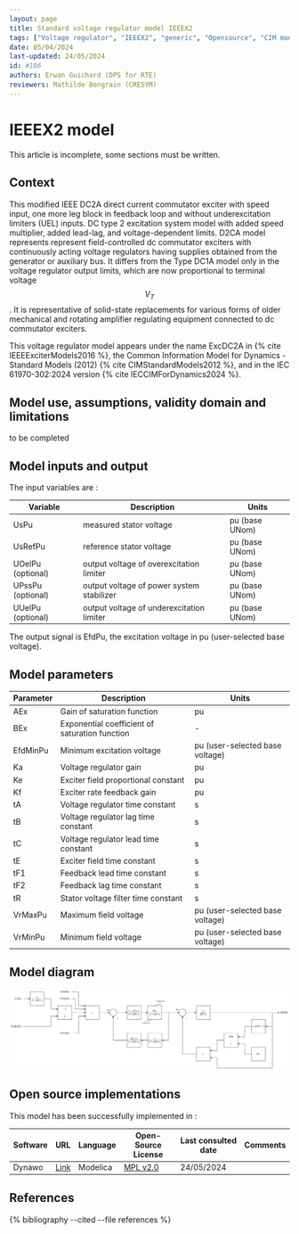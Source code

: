 ```yaml
---
layout: page
title: Standard voltage regulator model IEEEX2
tags: ["Voltage regulator", "IEEEX2", "generic", "Opensource", "CIM model", "RMS", "phasor", "MRL4", "Single phase", "ExcDC2A", "IEC", "dynawo", "#106"]
date: 05/04/2024
last-updated: 24/05/2024
id: #106
authors: Erwan Guichard (DPS for RTE)
reviewers: Mathilde Bongrain (CRESYM)
---
```

# IEEEX2 model

This article is incomplete, some sections must be written.

## Context

This modified IEEE DC2A direct current commutator exciter with speed input, one more leg block in feedback loop and without underexcitation limiters (UEL) inputs. DC type 2 excitation system model with added speed multiplier, added lead-lag, and voltage-dependent limits. D2CA model represents represent field-controlled dc commutator exciters with continuously acting voltage regulators having supplies obtained from the generator or auxiliary bus. It differs from the Type DC1A model only in the voltage regulator output limits, which are now proportional to terminal voltage $$V_T$$. It is representative of solid-state replacements for various forms of older mechanical and rotating amplifier regulating equipment connected to dc commutator exciters.

This voltage regulator model appears under the name ExcDC2A in {% cite IEEEExciterModels2016 %}, the Common Information Model for Dynamics - Standard Models (2012) {% cite CIMStandardModels2012 %},  and in the IEC 61970-302:2024 version {% cite IECCIMForDynamics2024 %}.

## Model use, assumptions, validity domain and limitations

to be completed

## Model inputs and output

The input variables are :

| Variable | Description | Units |
|-----------|--------------| ------|
|UsPu |measured stator voltage |pu (base UNom)|
|UsRefPu |reference stator voltage |pu (base UNom)|
|UOelPu (optional) |output voltage of overexcitation limiter |pu (base UNom)|
|UPssPu (optional) |output voltage of power system stabilizer |pu (base UNom)|
|UUelPu (optional) |output voltage of underexcitation limiter |pu (base UNom)|

The output signal is EfdPu, the excitation voltage in pu (user-selected base voltage).

## Model parameters

| Parameter | Description | Units |
|-----------|--------------| ------|
|AEx |Gain of saturation function |pu|
|BEx |Exponential coefficient of saturation function |-|
|EfdMinPu |Minimum excitation voltage |pu (user-selected base voltage)|
|Ka |Voltage regulator gain |pu|
|Ke |Exciter field proportional constant |pu|
|Kf |Exciter rate feedback gain |pu|
|tA |Voltage regulator time constant |s|
|tB |Voltage regulator lag time constant |s|
|tC |Voltage regulator lead time constant |s|
|tE |Exciter field time constant |s|
|tF1 |Feedback lead time constant |s|
|tF2 |Feedback lag time constant |s|
|tR |Stator voltage filter time constant |s|
|VrMaxPu |Maximum field voltage |pu (user-selected base voltage)|
|VrMinPu |Minimum field voltage |pu (user-selected base voltage)|

## Model diagram

<img src="/pages/models/regulations/IEEEX2/IEEEX2.drawio.svg" alt="IEEEX2 diagram">

## Open source implementations

This model has been successfully implemented in :

| Software      | URL | Language | Open-Source License | Last consulted date | Comments |
| ------------- | --- | -------- | ------------------- | ------------------- | -------- |
| Dynawo | [Link](https://github.com/dynawo/dynawo) | Modelica | [MPL v2.0](https://www.mozilla.org/en-US/MPL/2.0/)  | 24/05/2024 |  |

## References

{% bibliography --cited --file references  %}

